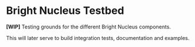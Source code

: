 # Bright Nucleus Testbed

**[WIP]** Testing grounds for the different Bright Nucleus components.

This will later serve to build integration tests, documentation and examples.
